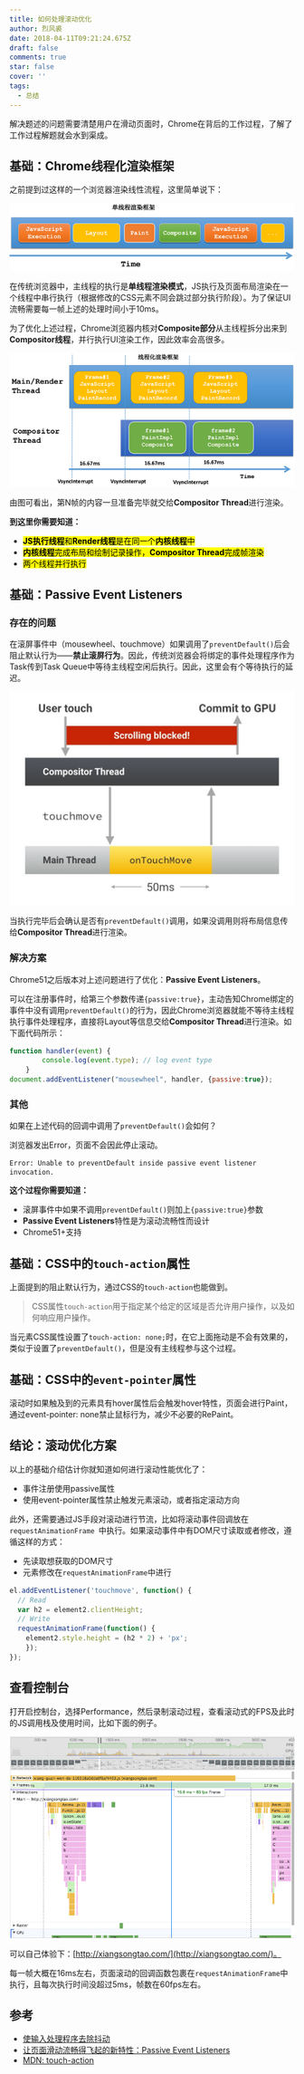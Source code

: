 ```yaml
---
title: 如何处理滚动优化
author: 烈风裘
date: 2018-04-11T09:21:24.675Z
draft: false
comments: true
star: false
cover: ''
tags:
  - 总结
---
```


解决题述的问题需要清楚用户在滑动页面时，Chrome在背后的工作过程，了解了工作过程解题就会水到渠成。


## 基础：Chrome线程化渲染框架

之前提到过这样的一个浏览器渲染线性流程，这里简单说下：

![](20161021092408423.png)

在传统浏览器中，主线程的执行是**单线程渲染模式**，JS执行及页面布局渲染在一个线程中串行执行（根据修改的CSS元素不同会跳过部分执行阶段）。为了保证UI流畅需要每一帧上述的处理时间小于10ms。

为了优化上述过程，Chrome浏览器内核对**Composite部分**从主线程拆分出来到**Compositor线程**，并行执行UI渲染工作，因此效率会高很多。


![](20161021092419096.png)

由图可看出，第N帧的内容一旦准备完毕就交给**Compositor Thread**进行渲染。

**到这里你需要知道：**

- <mark>**JS执行线程**和**Render线程**是在同一个**内核线程**中</mark>
- <mark>**内核线程**完成布局和绘制记录操作，**Compositor Thread**完成帧渲染</mark>
- <mark>两个线程并行执行</mark>

## 基础：Passive Event Listeners

### 存在的问题

在滚屏事件中（mousewheel、touchmove）如果调用了`preventDefault()`后会阻止默认行为——**禁止滚屏行为**。因此，传统浏览器会将绑定的事件处理程序作为Task传到Task Queue中等待主线程空闲后执行。因此，这里会有个等待执行的延迟。

![](ontouchmove.jpg)

当执行完毕后会确认是否有`preventDefault()`调用，如果没调用则将布局信息传给**Compositor Thread**进行渲染。

### 解决方案

Chrome51之后版本对上述问题进行了优化：**Passive Event Listeners**。

可以在注册事件时，给第三个参数传递`{passive:true}`，主动告知Chrome绑定的事件中没有调用`preventDefault()`的行为，因此Chrome浏览器就能不等待主线程执行事件处理程序，直接将Layout等信息交给**Compositor Thread**进行渲染。如下面代码所示：


```js
function handler(event) {
        console.log(event.type); // log event type
    }
document.addEventListener("mousewheel", handler, {passive:true});
```

### 其他

如果在上述代码的回调中调用了`preventDefault()`会如何？

浏览器发出Error，页面不会因此停止滚动。

```
Error: Unable to preventDefault inside passive event listener invocation.
```

**这个过程你需要知道：**

- 滚屏事件中如果不调用`preventDefault()`则加上`{passive:true}`参数
- **Passive Event Listeners**特性是为滚动流畅性而设计
- Chrome51+支持


## 基础：CSS中的`touch-action`属性

上面提到的阻止默认行为，通过CSS的`touch-action`也能做到。

> CSS属性`touch-action`用于指定某个给定的区域是否允许用户操作，以及如何响应用户操作。

当元素CSS属性设置了`touch-action: none;`时，在它上面拖动是不会有效果的，类似于设置了`preventDefault()`，但是没有主线程参与这个过程。

## 基础：CSS中的`event-pointer`属性

滚动时如果触及到的元素具有hover属性后会触发hover特性，页面会进行Paint，通过event-pointer: none禁止鼠标行为，减少不必要的RePaint。

## 结论：滚动优化方案

以上的基础介绍估计你就知道如何进行滚动性能优化了：

- 事件注册使用passive属性
- 使用event-pointer属性禁止触发元素滚动，或者指定滚动方向


此外，还需要通过JS手段对滚动进行节流，比如将滚动事件回调放在`requestAnimationFrame `中执行。如果滚动事件中有DOM尺寸读取或者修改，遵循这样的方式：

- 先读取想获取的DOM尺寸
- 元素修改在`requestAnimationFrame`中进行

```js
el.addEventListener('touchmove', function() {
  // Read
  var h2 = element2.clientHeight;
  // Write
  requestAnimationFrame(function() {
    element2.style.height = (h2 * 2) + 'px';
    });
});
```

## 查看控制台

打开启控制台，选择Performance，然后录制滚动过程，查看滚动式的FPS及此时的JS调用栈及使用时间，比如下面的例子。

![](scroll.png)

可以自己体验下：[http://xiangsongtao.com/](http://xiangsongtao.com/)。

每一帧大概在16ms左右，页面滚动的回调函数包裹在`requestAnimationFrame`中执行，且每次执行时间没超过5ms，帧数在60fps左右。


## 参考

- [使输入处理程序去除抖动](https://developers.google.com/web/fundamentals/performance/rendering/debounce-your-input-handlers)
- [让页面滑动流畅得飞起的新特性：Passive Event Listeners](http://geek.csdn.net/news/detail/109167?locationNum=9&fps=1)
- [MDN: touch-action](https://developer.mozilla.org/zh-CN/docs/Web/CSS/touch-action)
